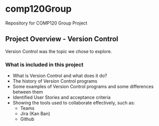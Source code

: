 # comp120Group
Repository for COMP120 Group Project

## Project Overview - Version Control
Version Control was the topic we chose to explore.

### What is included in this project
- What is Version Control and what does it do?
- The history of Version Control programs
- Some examples of Version Control programs and some differences between them
- Identified User Stories and acceptance criteria
- Showing the tools used to collaborate effectively, such as:
    - Teams
    - Jira (Kan Ban)
    - Github



